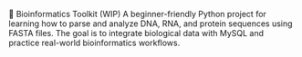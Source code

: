 🧬 Bioinformatics Toolkit (WIP)
A beginner-friendly Python project for learning how to parse and analyze DNA, RNA, and protein sequences using FASTA files. The goal is to integrate biological data with MySQL and practice real-world bioinformatics workflows.
